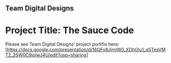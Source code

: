 ## Team Digital Designs 
# Project Title: The Sauce Code 
Please see Team Digital Designs' project portifio here: 
[https://docs.google.com/presentation/d/16QFv8JjmIW0_XDhOlu1_q5TesVMT2_3SW0C9ipjwJ4U/edit?usp=sharing] 
